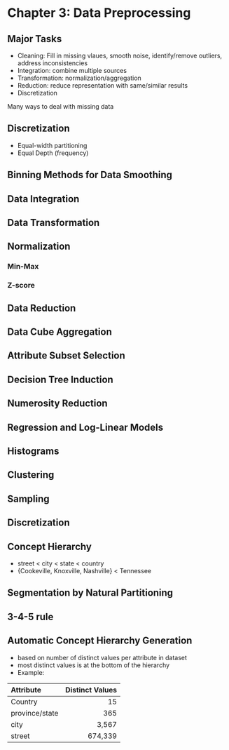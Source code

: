 # Chapter 3: Data Preprocessing

## Major Tasks
- Cleaning: Fill in missing vlaues, smooth noise, identify/remove outliers, address inconsistencies
- Integration: combine multiple sources
- Transformation: normalization/aggregation
- Reduction: reduce representation with same/similar results
- Discretization

Many ways to deal with missing data


## Discretization
- Equal-width partitioning
- Equal Depth (frequency)

## Binning Methods for Data Smoothing

## Data Integration

## Data Transformation

## Normalization

### Min-Max

### Z-score

## Data Reduction


## Data Cube Aggregation

## Attribute Subset Selection

## Decision Tree Induction

## Numerosity Reduction

## Regression and Log-Linear Models

## Histograms

## Clustering

## Sampling

## Discretization

## Concept Hierarchy
- street < city < state < country
- {Cookeville, Knoxville, Nashville} < Tennessee


## Segmentation by Natural Partitioning

## 3-4-5 rule

## Automatic Concept Hierarchy Generation
- based on number of distinct values per attribute in dataset
- most distinct values is at the bottom of the hierarchy
- Example:

|Attribute | Distinct Values|
|:---------|-----------:|
|Country|15|
|province/state|365|
|city|3,567|
|street|674,339|

